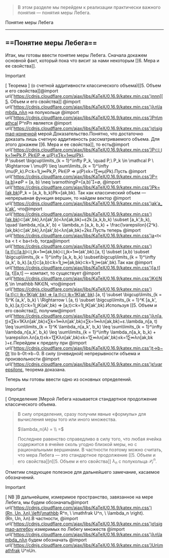 > В этом разделе мы перейдем к реализации практически важного понятия — понятия меры Лебега.

Понятие меры Лебега

---

## ==Понятие меры Лебега==

Итак, мы готовы ввести понятие меры Лебега. Сначала докажем основной факт, который пока что висит за нами некоторым [[6. Мера и ее свойства]].

> [!important]  
> [ Теорема ] (о счетной аддитивности классического объема)[[5. Объем и его свойства]]@import url('https://cdnjs.cloudflare.com/ajax/libs/KaTeX/0.16.9/katex.min.css')nnn﻿[[5. Объем и его свойства]] @import url('https://cdnjs.cloudflare.com/ajax/libs/KaTeX/0.16.9/katex.min.css')λn\lambda_nλn​﻿ на полукольце @import url('https://cdnjs.cloudflare.com/ajax/libs/KaTeX/0.16.9/katex.min.css')Pn\mathcal P^nPn﻿ является @import url('https://cdnjs.cloudflare.com/ajax/libs/KaTeX/0.16.9/katex.min.css')σ\sigmaσ﻿-конечной мерой.Доказательство.Понятно, что достаточно доказать лишь счетную аддитивность рассматриваемого объема. Для этого докажем [[6. Мера и ее свойства]], то есть@import url('https://cdnjs.cloudflare.com/ajax/libs/KaTeX/0.16.9/katex.min.css')P⊂⋃k=1∞Pk,P, Pk∈P ⇒ μ(P)≤∑k=1∞μ(Pk).  
P \subset \bigcup\limits_{k = 1}^\infty P_k, \quad P,\ P_k \in \mathcal P \ \Rightarrow \ \mu(P) \leq \sum\limits_{k = 1}^\infty  
\mu(P_k).P⊂k=1⋃∞​Pk​,P, Pk​∈P ⇒ μ(P)≤k=1∑∞​μ(Pk​).Пусть @import url('https://cdnjs.cloudflare.com/ajax/libs/KaTeX/0.16.9/katex.min.css')P=[a,b)≠∅P = [a, b) \neq \varnothingP=[a,b)=∅﻿, @import url('https://cdnjs.cloudflare.com/ajax/libs/KaTeX/0.16.9/katex.min.css')Pk=[ak,bk)P_k = [a_k, b_k)Pk​=[ak​,bk​)﻿. Так как классический объем — непрерывная функция вершин, то найдем вектор @import url('https://cdnjs.cloudflare.com/ajax/libs/KaTeX/0.16.9/katex.min.css')ak′a_k'ak′​﻿, что@import url('https://cdnjs.cloudflare.com/ajax/libs/KaTeX/0.16.9/katex.min.css')[ak,bk)⊂[ak′,bk),λn[ak′,b)<λn[ak,bk)+ε2k.[a_k,b_k) \subset [a_k',b_k), \quad \lambda_n[a_k', b) < \lambda_n [a_k, b_k) + \frac{\varepsilon}{2^k}.[ak​,bk​)⊂[ak′​,bk​),λn​[ak′​,b)<λn​[ak​,bk​)+2kε​.Пусть теперь @import url('https://cdnjs.cloudflare.com/ajax/libs/KaTeX/0.16.9/katex.min.css')a<t<ba < t < ba<t<b﻿, тогда@import url('https://cdnjs.cloudflare.com/ajax/libs/KaTeX/0.16.9/katex.min.css')[a,t]⊂[a,b)⊂⋃k=1∞[ak,bk)⊂⋃k=1∞(ak′,bk).[a, t] \subset [a,b) \subset \bigcup\limits_{k = 1}^\infty [a_k, b_k) \subset\bigcup\limits_{k = 1}^\infty (a_k', b_k).[a,t]⊂[a,b)⊂k=1⋃∞​[ak​,bk​)⊂k=1⋃∞​(ak′​,bk​).Так как @import url('https://cdnjs.cloudflare.com/ajax/libs/KaTeX/0.16.9/katex.min.css')[a,t][a, t][a,t]﻿ — компакт, то существует @import url('https://cdnjs.cloudflare.com/ajax/libs/KaTeX/0.16.9/katex.min.css')K∈NK \in \mathbb NK∈N﻿, что@import url('https://cdnjs.cloudflare.com/ajax/libs/KaTeX/0.16.9/katex.min.css')[a,t]⊂⋃k=1K(ak′,bk) ⇒ [a,t)⊂⋃k=1K[ak′,bk).[a, t] \subset \bigcup\limits_{k = 1}^K (a_k', b_k) \ \Rightarrow \ [a, t) \subset \bigcup\limits_{k = 1}^K [a_k', b_k).[a,t]⊂k=1⋃K​(ak′​,bk​) ⇒ [a,t)⊂k=1⋃K​[ak′​,bk​).Используя [[5. Объем и его свойства]], получим@import url('https://cdnjs.cloudflare.com/ajax/libs/KaTeX/0.16.9/katex.min.css')λn[a,t)≤∑k=1Kλn[ak′,bk)≤∑k=1∞λn[ak′,bk)≤∑k=1∞λn[ak,bk)+ε.\lambda_n[a, t) \leq \sum\limits_{k = 1}^K \lambda_n[a_k', b_k) \leq \sum\limits_{k = 1}^\infty \lambda_n[a_k', b_k) \leq \sum\limits_{k = 1}^\infty \lambda_n[a_k, b_k) + \varepsilon.λn​[a,t)≤k=1∑K​λn​[ak′​,bk​)≤k=1∑∞​λn​[ak′​,bk​)≤k=1∑∞​λn​[ak​,bk​)+ε.Перейдем к пределу при @import url('https://cdnjs.cloudflare.com/ajax/libs/KaTeX/0.16.9/katex.min.css')t→b−0t \to b-0t→b−0﻿. В силу (очевидной) непрерывности объема и произвольности @import url('https://cdnjs.cloudflare.com/ajax/libs/KaTeX/0.16.9/katex.min.css')ε\varepsilonε﻿, теорема доказана.  

Теперь мы готовы ввести одно из основных определений.

> [!important]  
> [ Определение ]Мерой Лебега называется стандартное продолжение классического объема.  

> В силу определения, сразу получим явные «формулы» для вычисления меры того или иного множества.
> 
> $\lambda_n(A) = \\ =$
> 
> Последнее равенство справедливо в силу того, что любая ячейка содержится в ячейке сколь угодно близкой меры, но с рациональными вершинами. В частности поэтому можно считать, что мера Лебега — это стандартное продолжение [[5. Объем и его свойства]]$n$﻿[[5. Объем и его свойства]] $\lambda_n$﻿ с полукольца $\mathcal P^n_r$﻿.

Отметим следующее полезное для дальнейшего замечание, касаемое обозначений.

> [!important]  
> [ NB ]В дальнейшем, измеримое пространство, завязанное на мере Лебега, мы будем обозначать@import url('https://cdnjs.cloudflare.com/ajax/libs/KaTeX/0.16.9/katex.min.css')(Rn, Un, λn).\left(\mathbb R^n, \ \mathfrak U^n, \ \lambda_n \right).(Rn, Un, λn​).В частности, @import url('https://cdnjs.cloudflare.com/ajax/libs/KaTeX/0.16.9/katex.min.css')σ\sigmaσ﻿-алгебру измеримых по Лебегу множеств @import url('https://cdnjs.cloudflare.com/ajax/libs/KaTeX/0.16.9/katex.min.css')λn\lambda_nλn​﻿ будем обозначать @import url('https://cdnjs.cloudflare.com/ajax/libs/KaTeX/0.16.9/katex.min.css')Un\mathfrak U^nUn﻿.